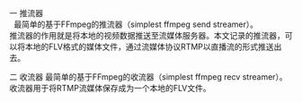
一 推流器 \
   最简单的基于FFmpeg的推流器（simplest ffmpeg send streamer）。\
   推流器的作用就是将本地的视频数据推送至流媒体服务器。本文记录的推流器，可以将本地的FLV格式的媒体文件，通过流媒体协议RTMP以直播流的形式推送出去。

二 收流器
   最简单的基于FFmpeg的收流器（simplest ffmpeg recv streamer）。收流器用于将RTMP流媒体保存成为一个本地的FLV文件。


